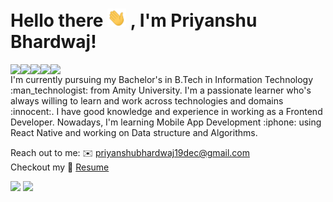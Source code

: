 # Hello there <img src="https://github.com/ABSphreak/ABSphreak/blob/master/gifs/Hi.gif" width="30px"> , I'm Priyanshu Bhardwaj!

<div>
  
<div style="display:flex;">
  <img src="https://img.shields.io/badge/Gmail-D14836?style=for-the-badge&logo=gmail&logoColor=white" />
<img src="https://img.shields.io/badge/LinkedIn-0077B5?style=for-the-badge&logo=linkedin&logoColor=white" />
  <img src="https://img.shields.io/badge/GitHub-100000?style=for-the-badge&logo=github&logoColor=white"/>
  <img src="https://img.shields.io/badge/GitLab-330F63?style=for-the-badge&logo=gitlab&logoColor=white" />
  <img src="https://img.shields.io/badge/Twitter-1DA1F2?style=for-the-badge&logo=twitter&logoColor=white"/>
</div>

<div>
  I'm currently pursuing my Bachelor's in B.Tech in Information Technology :man_technologist: from Amity University. I'm a passionate learner who's always willing to learn and work across technologies and domains :innocent:. I have good knowledge and experience in working as a Frontend Developer. Nowadays, I'm learning Mobile App Development :iphone: using React Native and working on Data structure and Algorithms.
  
  Reach out to me: :envelope: priyanshubhardwaj19dec@gmail.com
  <br/>
  Checkout my :page_facing_up: <a href="https://drive.google.com/file/d/1neuPBePSu7FVteGkZ1kIWYy-_Y9aeZdn/view?usp=share_link" target="_blank">Resume</a>
</div>


<img src="https://skillicons.dev/icons?i=react,ts,redux,nestjs,js,git,vscode,tailwind,nodejs,netlify,mysql,mongodb,materialui,jest,html,heroku,express,css,firebase,github" />



<img src="https://github-readme-stats-sigma-five.vercel.app/api?username=priyanshu1912&show_icons=true&theme=gotham"/>

  </div>
